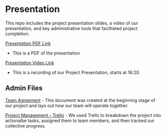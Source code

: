 # Presentation
This repo includes the project presentation slides, a video of our presentation, and key administrative tools that faciltiated project completion.

[Presentation PDF Link](https://github.com/Industrial-Software-Solutions-MSP/Presentation/blob/main/Presentation%20Slides.pdf)
* This is a PDF of the presentation

[Presentation Video Link](https://zoom.us/rec/share/II_VEfS0VIf0ty3RFjgV0JSWp1iebJn2w-tF9C5NrgbY8EFNgHiotTmLWyKcH85e.Jzp0LPRL5d3ISxP5)
  * This is a recording of our Project Presentation, starts at 16:20.

## Admin Files

[Team Agreement](https://docs.google.com/document/d/1Uo6EkgsBILptsAxubfj1jQ9lXh5bkb1Lna3rehEdlH8/edit?usp=sharing) - This document was created at the beginning stage of our project and lays out how our team will operate together.

[Project Management - Trello](https://trello.com/b/T7ewbmgw/ops201-team-4) - We used Trello to breakdown the project into actionalbe tasks, assigned them to team members, and then tracked our collective progress.

